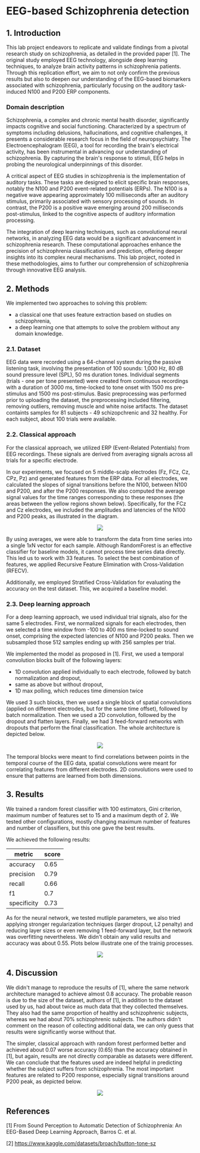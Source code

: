 # EEG-based Schizophrenia detection

## 1. Introduction

This lab project endeavors to replicate and validate findings from a pivotal research study on schizophrenia, as detailed in the provided paper [1]. The original study employed EEG technology, alongside deep learning techniques, to analyze brain activity patterns in schizophrenia patients. Through this replication effort, we aim to not only confirm the previous results but also to deepen our understanding of the EEG-based biomarkers associated with schizophrenia, particularly focusing on the auditory task-induced N100 and P200 ERP components.

### Domain description
Schizophrenia, a complex and chronic mental health disorder, significantly impacts cognitive and social functioning. Characterized by a spectrum of symptoms including delusions, hallucinations, and cognitive challenges, it presents a considerable research focus in the field of neuropsychiatry. The Electroencephalogram (EEG), a tool for recording the brain's electrical activity, has been instrumental in advancing our understanding of schizophrenia. By capturing the brain's response to stimuli, EEG helps in probing the neurological underpinnings of this disorder.

A critical aspect of EEG studies in schizophrenia is the implementation of auditory tasks. These tasks are designed to elicit specific brain responses, notably the N100 and P200 event-related potentials (ERPs). The N100 is a negative wave appearing approximately 100 milliseconds after an auditory stimulus, primarily associated with sensory processing of sounds. In contrast, the P200 is a positive wave emerging around 200 milliseconds post-stimulus, linked to the cognitive aspects of auditory information processing.

The integration of deep learning techniques, such as convolutional neural networks, in analyzing EEG data would be a significant advancement in schizophrenia research. These computational approaches enhance the precision of schizophrenia classification and prediction, offering deeper insights into its complex neural mechanisms. This lab project, rooted in these methodologies, aims to further our comprehension of schizophrenia through innovative EEG analysis.

## 2. Methods

We implemented two approaches to solving this problem:
- a classical one that uses feature extraction based on studies on schizophrenia,
- a deep learning one that attempts to solve the problem without any domain knowledge.

### 2.1. Dataset

EEG data were recorded using a 64-channel system during the passive listening task, involving the presentation of 100 sounds: 1,000 Hz, 80 dB sound pressure level (SPL), 50 ms duration tones. Individual segments (trials - one per tone presented) were created from continuous recordings with a duration of 3000 ms, time-locked to tone onset with 1500 ms pre-stimulus and 1500 ms post-stimulus. Basic preprocessing was performed prior to uploading the dataset, the preprocessing included filtering, removing outliers, removing muscle and white noise artifacts. The dataset containts samples for 81 subjects - 49 schizopchrenic and 32 healthy. For each subject, about 100 trials were available.


### 2.2. Classical approach

For the classical approach, we utilized ERP (Event-Related Potentials) from EEG recordings. These signals are derived from averaging signals across all trials for a specific electrode.

In our experiments, we focused on 5 middle-scalp electrodes (Fz, FCz, Cz, CPz, Pz) and generated features from the ERP data. For all electrodes, we calculated the slopes of signal transitions before the N100, between N100 and P200, and after the P200 responses. We also computed the average signal values for the time ranges corresponding to these responses (the areas between the yellow regions shown below). Specifically, for the FCz and Cz electrodes, we included the amplitudes and latencies of the N100 and P200 peaks, as illustrated in the diagram.

<p align="center">
  <img src="./imgs/rf_features.png"/>
</p>

By using averages, we were able to transform the data from time series into a single 1xN vector for each sample. Although RandomForest is an effective classifier for baseline models, it cannot process time series data directly. This led us to work with 33 features. To select the best combination of features, we applied Recursive Feature Elimination with Cross-Validation (RFECV).

Additionally, we employed Stratified Cross-Validation for evaluating the accuracy on the test dataset. This, we acquired a baseline model.

### 2.3. Deep learning approach

For a deep learning approach, we used individual trial signals, also for the same 5 electrodes. First, we normalized signals for each electrodes, then we selected a time window from -100 to 400 ms time-locked to sound onset, comprising the expected latencies of N100 and P200 peaks. Then we subsampled those 512 samples ending up with 256 samples per trial.

We implemented the model as proposed in [1]. First, we used a temporal convolution blocks built of the following layers:
- 1D convolution applied individually to each electrode, followed by batch normalization and dropout,
- same as above but without dropout,
- 1D max polling, which reduces time dimension twice

We used 3 such blocks, then we used a single block of spatial convolutions (applied on different electrodes, but for the same time offset), followed by batch normalization. Then we used a 2D convolution, followed by the dropout and flatten layers. Finally, we had 3 feed-forward networks with dropouts that perform the final classification. The whole architecture is depicted below.

<p align="center">
  <img src="./imgs/sznet.png"/>
</p>

The temporal blocks were meant to find correlations between points in the temporal course of the EEG data, spatial convolutions were meant for correlating features from different electrodes. 2D convolutions were used to ensure that patterns are learned from both dimensions.

## 3. Results 

We trained a random forest classifier with 100 estimators, Gini criterion, maximum number of features set to 15 and a maximum depth of 2. We tested other configurations, mostly changing maximum number of features and number of classifiers, but this one gave the best results.

We achieved the following results:

<p align="center">
  
| metric   | score  |
| -------- | -----  |
| accuracy | 0.65   |
| precision| 0.79   |
| recall   | 0.66   |
| f1       | 0.7    |
| specificity | 0.73|

</p>


As for the neural network, we tested mutliple parameters, we also tried applying stronger regularization techniques (larger dropout, L2 penalty) and reducing layer sizes or even removing 1 feed-forward layer, but the network was overfitting nevertheless. We didn't obtain any valid results and accuracy was about 0.55. Plots below illustrate one of the trainig processes.

<p align="center">
  <img src="./imgs/sznet_training.png"/>
</p>

## 4. Discussion

We didn't manage to reproduce the results of [1], where the same network architecture managed to achieve almost 0.8 accuracy. The probable reason is due to the size of the dataset, authors of [1], in addition to the dataset used by us, had about twice as much data that they collected themselves. They also had the same proportion of healthy and schizophrenic subjects, whereas we had about 70% schizophrenic subjects. The authors didn't comment on the reason of collecting additional data, we can only guess that results were significantly worse without that.

The simpler, classical approach with random forest performed better and achieved about 0.07 worse accuracy (0.65) than the accuracy obtained in [1], but again, results are not directly comparable as datasets were different. We can conclude that the features used are indeed helpful in predicting whether the subject suffers from schizophrenia. The most important features are related to P200 response, especially signal transitions around P200 peak, as depicted below.

<p align="center">
  <img src="./imgs/feature_importances.png"/>
</p>


## References

[1] From Sound Perception to Automatic Detection of Schizophrenia: An EEG-Based Deep Learning Approach, Barros C. et al.

[2] https://www.kaggle.com/datasets/broach/button-tone-sz
